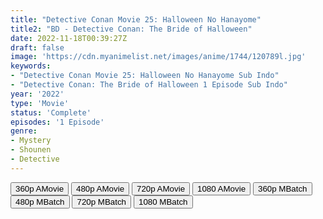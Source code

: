 ```yaml
---
title: "Detective Conan Movie 25: Halloween No Hanayome"
title2: "BD - Detective Conan: The Bride of Halloween"
date: 2022-11-18T00:39:27Z
draft: false
image: 'https://cdn.myanimelist.net/images/anime/1744/120789l.jpg'
keywords:
- "Detective Conan Movie 25: Halloween No Hanayome Sub Indo"
- "Detective Conan: The Bride of Halloween 1 Episode Sub Indo"
year: '2022'
type: 'Movie'
status: 'Complete'
episodes: '1 Episode'
genre:
- Mystery
- Shounen
- Detective 
---
```


<div class="d-g gg-5 gtc-r ai-c">
<button onclick="window.open('?arc=Xfx3tBE0K0_20221118/1/MP4/Kuramanime-DTTCN_MOV25_BD-360p-Oploverz','_blank')">360p AMovie</button>
<button onclick="window.open('?arc=Xfx3tBE0K0_20221118/1/MP4/Kuramanime-DTTCN_MOV25_BD-480p-Oploverz','_blank')">480p AMovie</button>
<button onclick="window.open('?arc=Xfx3tBE0K0_20221118/1/MP4/Kuramanime-DTTCN_MOV25_BD-720p-Oploverz','_blank')">720p AMovie</button>
<button onclick="window.open('?arc=Xfx3tBE0K0_20221118/1/MP4/Kuramanime-DTTCN_MOV25_BD-1080p-Oploverz','_blank')">1080 AMovie</button>
<button onclick="window.open('?bmed=vj42gvqrof2dpni','_blank')">360p MBatch</button>
<button onclick="window.open('?bmed=m1ykzee7n1tkcuu','_blank')">480p MBatch</button>
<button onclick="window.open('?bmed=7wxo8k1r1nmpg2b','_blank')">720p MBatch</button>
<button onclick="window.open('?bmed=6br4mmzc1qphncg','_blank')">1080 MBatch</button>
</div>